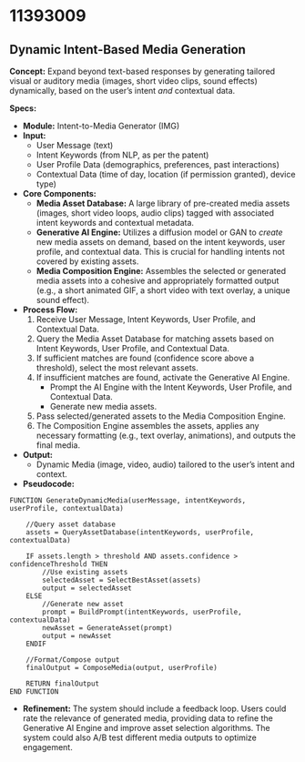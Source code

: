 # 11393009

## Dynamic Intent-Based Media Generation

**Concept:** Expand beyond text-based responses by generating tailored visual or auditory media (images, short video clips, sound effects) dynamically, based on the user’s intent *and* contextual data.

**Specs:**

*   **Module:** Intent-to-Media Generator (IMG)
*   **Input:**
    *   User Message (text)
    *   Intent Keywords (from NLP, as per the patent)
    *   User Profile Data (demographics, preferences, past interactions)
    *   Contextual Data (time of day, location (if permission granted), device type)
*   **Core Components:**
    *   **Media Asset Database:** A large library of pre-created media assets (images, short video loops, audio clips) tagged with associated intent keywords and contextual metadata.
    *   **Generative AI Engine:**  Utilizes a diffusion model or GAN to *create* new media assets on demand, based on the intent keywords, user profile, and contextual data.  This is crucial for handling intents not covered by existing assets.
    *   **Media Composition Engine:** Assembles the selected or generated media assets into a cohesive and appropriately formatted output (e.g., a short animated GIF, a short video with text overlay, a unique sound effect).
*   **Process Flow:**
    1.  Receive User Message, Intent Keywords, User Profile, and Contextual Data.
    2.  Query the Media Asset Database for matching assets based on Intent Keywords, User Profile, and Contextual Data.
    3.  If sufficient matches are found (confidence score above a threshold), select the most relevant assets.
    4.  If insufficient matches are found, activate the Generative AI Engine.
        *   Prompt the AI Engine with the Intent Keywords, User Profile, and Contextual Data.
        *   Generate new media assets.
    5.  Pass selected/generated assets to the Media Composition Engine.
    6.  The Composition Engine assembles the assets, applies any necessary formatting (e.g., text overlay, animations), and outputs the final media.
*   **Output:**
    *   Dynamic Media (image, video, audio) tailored to the user’s intent and context.
*   **Pseudocode:**

```
FUNCTION GenerateDynamicMedia(userMessage, intentKeywords, userProfile, contextualData)

    //Query asset database
    assets = QueryAssetDatabase(intentKeywords, userProfile, contextualData)

    IF assets.length > threshold AND assets.confidence > confidenceThreshold THEN
        //Use existing assets
        selectedAsset = SelectBestAsset(assets)
        output = selectedAsset
    ELSE
        //Generate new asset
        prompt = BuildPrompt(intentKeywords, userProfile, contextualData)
        newAsset = GenerateAsset(prompt)
        output = newAsset
    ENDIF

    //Format/Compose output
    finalOutput = ComposeMedia(output, userProfile)

    RETURN finalOutput
END FUNCTION
```

*   **Refinement:** The system should include a feedback loop.  Users could rate the relevance of generated media, providing data to refine the Generative AI Engine and improve asset selection algorithms. The system could also A/B test different media outputs to optimize engagement.